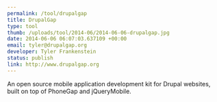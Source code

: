 ```yaml
--- 
permalink: /tool/drupalgap
title: DrupalGap
type: tool
thumb: /uploads/tool/2014-06/2014-06-06-drupalgap.jpg
date: 2014-06-06 06:07:03.637109 +00:00
email: tyler@drupalgap.org
developer: Tyler Frankenstein
status: publish
link: http://www.drupalgap.org
---
```


An open source mobile application development kit for Drupal websites, built on top of PhoneGap and jQueryMobile.
